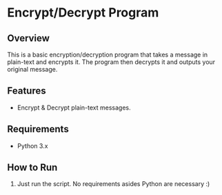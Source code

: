 # Encrypt/Decrypt Program


## Overview

This is a basic encryption/decryption program that takes a message in plain-text and encrypts it. The program then decrypts it and outputs your original message.

## Features

* Encrypt & Decrypt plain-text messages.

## Requirements
* Python 3.x

## How to Run
1. Just run the script. No requirements asides Python are necessary :)